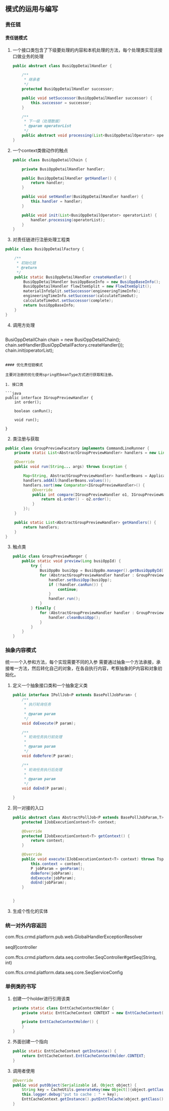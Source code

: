 ## 模式的运用与编写
### 责任链

#### 责任链模式

1. 一个接口类包含了下级要处理的内容和本机处理的方法，每个处理类实现该接口做业务的处理
   
   ```java
   public abstract class BusiOppDetailHandler {
   
       /**
        * 继承者
        */
       protected BusiOppDetailHandler successor;
   
       public void setSuccessor(BusiOppDetailHandler successor) {
           this.successor = successor;
       }
   
       /**
        * 下一级（处理数据）
        * @param operatorList
        */
       public abstract void processing(List<BusiOppDetailOperator> operatorList);
   }
   ```
   
2. 一个context类做动作的触点

   ```java
   public class BusiOppDetailChain {
   
       private BusiOppDetailHandler handler;
   
       public BusiOppDetailHandler getHandler() {
           return handler;
       }
   
       public void setHandler(BusiOppDetailHandler handler) {
           this.handler = handler;
       }
   
       public void init(List<BusiOppDetailOperator> operatorList) {
           handler.processing(operatorList);
       }
   }
   ```

3. 对责任链进行注册处理工程类

```java
public class BusiOppDetailFactory {

    /**
     * 初始化链
     * @return
     */
    public static BusiOppDetailHandler createHandler() {
        BusiOppDetailHandler busiOppBaseInfo = new BusiOppBaseInfo();
        BusiOppDetailHandler flowItemSplit = new FlowItemSplit();
        materialInfoSplit.setSuccessor(engineeringTimeInfo);
        engineeringTimeInfo.setSuccessor(calculateTimeOut);
        calculateTimeOut.setSuccessor(complete);
        return busiOppBaseInfo;
    }
}
```

4. 调用方处理

   ```java
BusiOppDetailChain chain = new BusiOppDetailChain();
   chain.setHandler(BusiOppDetailFactory.createHandler());
   chain.init(operatorList);
   ```

#### 优化责任链模式

主要对注册的优化使用spring的beanType方式进行获取和注册。

1. 接口类

   ```java
   public interface IGroupPreviewHandler {
       int order();
   
       boolean canRun();
   
       void run();
   
   }
   ```

2. 类注册与获取

```java
public class GroupPreviewFacatory implements CommandLineRunner {
    private static List<AbstractGroupPreviewHandler> handlers = new LinkedList<>();

    @Override
    public void run(String... args) throws Exception {

        Map<String, AbstractGroupPreviewHandler> handlerBeans = ApplicationContextUtil.getContext().getBeansOfType(AbstractGroupPreviewHandler.class);
        handlers.addAll(handlerBeans.values());
        handlers.sort(new Comparator<IGroupPreviewHandler>() {
            @Override
            public int compare(IGroupPreviewHandler o1, IGroupPreviewHandler o2) {
                return o1.order() - o2.order();
            }
        });
    }

    public static List<AbstractGroupPreviewHandler> getHandlers() {
        return handlers;
    }
}
```

3. 触点类

   ```java
   public class GroupPreviewManger {
       public static void preview(Long busiOppId) {
           try {
               BusiOppBo busiOpp = BusiOppBo.manager().getBusiOppById(busiOppId);
               for (AbstractGroupPreviewHandler handler : GroupPreviewFacatory.getHandlers()) {
                   handler.setBusiOpp(busiOpp);
                   if (!handler.canRun()) {
                       continue;
                   }
                   handler.run();
               }
           } finally {
               for (AbstractGroupPreviewHandler handler : GroupPreviewFacatory.getHandlers()) {
                   handler.cleanBusiOpp();
               }
           }
       }
   }
   ```
### 抽象内容模式
统一一个入参和方法，每个实现需要不同的入参  需要通过抽象一个方法承接，承接唯一方法，然后转化自己的对象，在各自执行内容，考察抽象的P内容和对象初始化。

1. 定义一个抽象接口类和一个抽象定义类

   ```java
   public interface IPollJob<P extends BasePollJobParam> {
       /**
        * 执行轮询任务
        *
        * @param param
        */
       void doExecute(P param);
   
       /**
        * 轮询任务执行前处理
        *
        * @param param
        */
       void doBefore(P param);
   
       /**
        * 轮询任务执行后处理
        *
        * @param param
        */
       void doEnd(P param);
   
   }
   ```

2. 同一对接的入口

   ```java
   public abstract class AbstractPollJob<P extends BasePollJobParam,T> extends AbstractBasePollJob<P, T> implements IJob<T> {
       protected IJobExecutionContext<T> context;
   
       @Override
       protected IJobExecutionContext<T> getContext() {
           return context;
       }
   
       @Override
       public void execute(IJobExecutionContext<T> context) throws TspJobExecutionException {
           this.context = context;
           P jobParam = genParam();
           doBefore(jobParam);
           doExecute(jobParam);
           doEnd(jobParam);
       }
   
   
   }
   ```

3. 生成个性化的实体

### 统一对外内容返回
com.ffcs.crmd.platform.pub.web.GlobalHandlerExceptionResolver





seq的controller

com.ffcs.crmd.platform.data.seq.controller.SeqController#getSeq(String, int)

com.ffcs.crmd.platform.data.seq.core.SeqServiceConfig





### 单例类的书写

1. 创建一个holder进行引用该类

   ```java
   private static class EnttCacheContextHolder {
       private static EnttCacheContext CONTEXT = new EnttCacheContext();
   
       private EnttCacheContextHolder() {
       }
   }
   ```

2. 外面创建一个指向

   ```java
   public static EnttCacheContext getInstance() {
       return EnttCacheContext.EnttCacheContextHolder.CONTEXT;
   }
   ```

3. 调用者使用

   ```java
   @Override
   public void putObject(Serializable id, Object object) {
       String key = CacheUtils.generateKey(new Object[]{object.getClass().getName(), id});
       this.logger.debug("put to cache : " + key);
       EnttCacheContext.getInstance().putEnttToCache(object.getClass().getName(), key, (Serializable)object);
   }
   ```